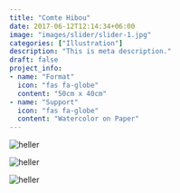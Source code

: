 ```yaml
---
title: "Comte Hibou"
date: 2017-06-12T12:14:34+06:00
image: "images/slider/slider-1.jpg"
categories: ["Illustration"]
description: "This is meta description."
draft: false
project_info:
- name: "Format"
  icon: "fas fa-globe"
  content: "50cm x 40cm"
- name: "Support"
  icon: "fas fa-globe"
  content: "Watercolor on Paper"
---
```


![heller](/images/portfolio/comte-2.jpg)

![heller](/images/portfolio/comte-3.jpg)

![heller](/images/portfolio/comte-4.jpg)
